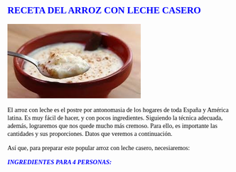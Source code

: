 ## <span style="Color:Blue;Font-Size:18;Font-Family:Castellar;">**RECETA DEL ARROZ CON LECHE CASERO**</span>

![imagen montaje](arroz.jpg)

<span style="Color:Black;Font-Size:12;Font-Family:Time New Roman;">El arroz con leche es el postre por antonomasia de los hogares de toda España y América latina. Es muy fácil de hacer, y con pocos ingredientes. Siguiendo la técnica adecuada, además, lograremos que nos quede mucho más cremoso. Para ello, es importante las cantidades y sus proporciones. Datos que veremos a continuación.   
  
<span style="Color:Black;Font-Family:Time New Roman;Font-Size:12;">Así que, para preparar este popular arroz con leche casero, necesiaremos:
</span>
  
  <span style="Color:Blue;Font-Size:14;Font-Family:Time New Roman;">___INGREDIENTES PARA 4 PERSONAS:___</span>
